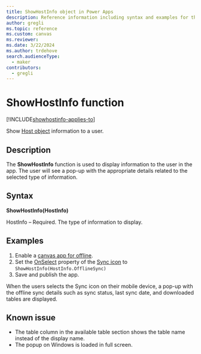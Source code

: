 ```yaml
---
title: ShowHostInfo object in Power Apps
description: Reference information including syntax and examples for the ShowHostInfo object in Power Apps.
author: gregli
ms.topic: reference
ms.custom: canvas
ms.reviewer: 
ms.date: 3/22/2024
ms.author: trdehove
search.audienceType: 
  - maker
contributors:
  - gregli
---
```

# ShowHostInfo function
[!INCLUDE[showhostinfo-applies-to](includes/showhostinfo-applies-to.md)]



Show [Host object](object-host.md) information to a user.

## Description

The **ShowHostInfo** function is used to display information to the user in the app. The user will see a pop-up with the appropriate details related to the selected type of information.     

## Syntax

**ShowHostInfo(HostInfo)**

HostInfo – Required. The type of information to display.

## Examples

1. Enable a [canvas app for offline](/power-apps/mobile/canvas-mobile-offline-overview).
1. Set the [OnSelect](/power-apps/maker/canvas-apps/controls/properties-core) property of the [Sync icon](/power-apps/maker/canvas-apps/controls/control-shapes-icons) to `ShowHostInfo(HostInfo.OfflineSync)`
1. Save and publish the app.

When the users selects the Sync icon on their mobile device, a pop-up with the offline sync details such as sync status, last sync date, and downloaded tables are displayed. 

## Known issue
- The table column in the available table section shows the table name instead of the display name.
- The popup on Windows is loaded in full screen.


























































